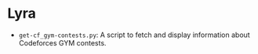 # Lyra

- `get-cf_gym-contests.py`: A script to fetch and display information about Codeforces GYM contests.
